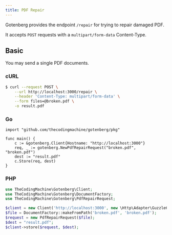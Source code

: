 ```yaml
---
title: PDF Repair
---
```


Gotenberg provides the endpoint `/repair` for trying to repair damaged PDF.

It accepts `POST` requests with a `multipart/form-data` Content-Type.

## Basic

You may send a single PDF documents.

### cURL

```bash
$ curl --request POST \
    --url http://localhost:3000/repair \
    --header 'Content-Type: multipart/form-data' \
    --form files=@broken.pdf \
    -o result.pdf
```

### Go

```golang
import "github.com/thecodingmachine/gotenberg/pkg"

func main() {
    c := &gotenberg.Client{Hostname: "http://localhost:3000"}
    req, _ := gotenberg.NewPdfRepairRequest("broken.pdf", "broken.pdf")
    dest := "result.pdf"
    c.Store(req, dest)
}
```

### PHP

```php
use TheCodingMachine\Gotenberg\Client;
use TheCodingMachine\Gotenberg\DocumentFactory;
use TheCodingMachine\Gotenberg\PdfRepairRequest;

$client = new Client('http://localhost:3000', new \Http\Adapter\Guzzle6\Client());
$file = DocumentFactory::makeFromPath('broken.pdf', 'broken.pdf');
$request = new PdfRepairRequest($file);
$dest = "result.pdf";
$client->store($request, $dest);
```
